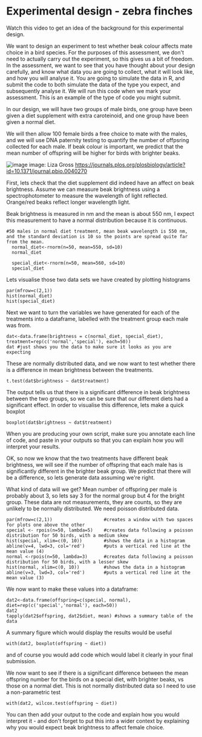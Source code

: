 # Experimental design - zebra finches

Watch this video to get an idea of the background for this experimental design.


We want to design an experiment to test whether beak colour affects mate choice in a bird species. For the purposes of this assessment, we don't need to actually carry out the experiment, so this gives us a bit of freedom. In the assessment, we want to see that you have thought about your design carefully, and know what data you are going to collect, what it will look like, and how you will analyse it. You are going to simulate the data in R, and submit the code to both simulate the data of the type you expect, and subsequently analyse it. We will run this code when we mark your assessment. This is an example of the type of code you might submit.

In our design, we will have two groups of male birds, one group have been given a diet supplement with extra caroteinoid, and one group have been given a normal diet.

We will then allow 100 female birds a free choice to mate with the males, and we will use DNA paternity testing to quantify the number of offpsring collected for each male. If beak colour is important, we predict that the mean number of offspring will be higher for birds with brighter beaks.

![image](https://upload.wikimedia.org/wikipedia/commons/c/c2/Zebra_finch_group.png)
image: Liza Gross https://journals.plos.org/plosbiology/article?id=10.1371/journal.pbio.0040270


First, lets check that the diet supplement did indeed have an affect on beak brightness. Assume we can measure beak brightness using a spectrophotometer to measure the wavelength of light reflected. Orange/red beaks reflect longer wavelength light.

Beak brightness is measured in nm and the mean is about 550 nm, I expect this measurement to have a normal distribution because it is continuous.

```
#50 males in normal diet treatment, mean beak wavelength is 550 nm, and the standard deviation is 10 so the points are spread quite far from the mean.
  normal_diet<-rnorm(n=50, mean=550, sd=10)
  normal_diet

  special_diet<-rnorm(n=50, mean=560, sd=10)
  special_diet
```
Lets visualise those two data sets we have created by plotting histograms


```
par(mfrow=c(2,1))
hist(normal_diet)
hist(special_diet)
```
Next we want to turn the variables we have generated for each of the treatments into a dataframe, labelled with the treatment group each male was from.

```
dat<-data.frame(brightness = c(normal_diet, special_diet), treatment=rep(c('normal','special'), each=50))
dat #just shows you the data to make sure it looks as you are expecting
```
These are normally distributed data, and we now want to test whether there is a difference in mean brightness between the treatments.

```
t.test(dat$brightness ~ dat$treatment)
```

The output tells us that there is a significant difference in beak brightness between the two groups, so we can be sure that our different diets had a significant effect. In order to visualise this difference, lets make a quick boxplot
```
boxplot(dat$brightness ~ dat$treatment)
```
When you are producing your own script, make sure you annotate each line of code, and paste in your outputs so that you can explain how you will interpret your results.

OK, so now we know that the two treatments have different beak brightness, we will see if the number of offspring that each male has is significantly different in the brighter beak group. We predict that there will be a difference, so lets generate data assuming we're right. 

What kind of data will we get? Mean number of offspring per male is probably about 3, so lets say 3 for the normal group but 4 for the bright group. These data are not measurements, they are counts, so they are unlikely to be normally distributed. We need poisson distributed data.

```
par(mfrow=c(2,1))                   #creates a window with two spaces for plots one above the other
special <- rpois(n=50, lambda=5)    #creates data following a poisson distribution for 50 birds, with a medium skew
hist(special, xlim=c(0, 10))        #shows the data in a histogram
abline(v=4, lwd=3, col='red')       #puts a vertical red line at the mean value (4)
normal <-rpois(n=50, lambda=3)      #creates data following a poisson distribution for 50 birds, with a lesser skew
hist(normal, xlim=c(0, 10))         #shows the data in a histogram
abline(v=3, lwd=3, col='red')       #puts a vertical red line at the mean value (3)
```
We now want to make these values into a dataframe:

```
dat2<-data.frame(offspring=c(special, normal), diet=rep(c('special','normal'), each=50))
dat2
tapply(dat2$offspring, dat2$diet, mean) #shows a summary table of the data
```
A summary figure which would display the results would be useful
```
with(dat2, boxplot(offspring ~ diet))
```
and of course you would add code which would label it clearly in your final submission. 

We now want to see if there is a significant difference between the mean offspring number for the birds on a special diet, with brighter beaks, vs those on a normal diet. This is not normally distributed data so I need to use a non-parametric test

```
with(dat2, wilcox.test(offspring ~ diet))
```
You can then add your output to the code and explain how you would interpret it - and don't forget to put this into a wider context by explaining why you would expect beak brightness to affect female choice.
